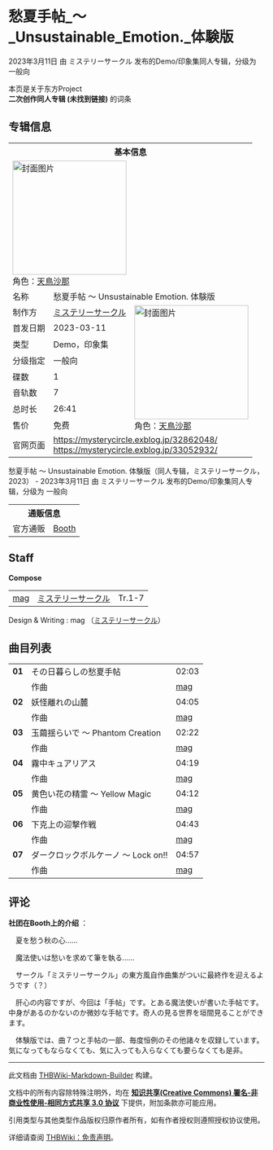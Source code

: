 # 愁夏手帖_～_Unsustainable_Emotion._体験版

<!-- source html: G:\repos\THBWiki-Markdown-Builder\THBWikiMarkdown\Temp\main\1\18\ns0%3A%E6%84%81%E5%A4%8F%E6%89%8B%E5%B8%96_%EF%BD%9E_Unsustainable_Emotion%2E_%E4%BD%93%E9%A8%93%E7%89%88.html -->

2023年3月11日 由 ミステリーサークル  发布的Demo/印象集同人专辑，分级为 一般向

本页是关于东方Project  
 **二次创作同人专辑 (未找到链接)** 的词条
## 专辑信息

<table><tbody><tr><th colspan="3">基本信息</th></tr><tr><td class="cover-artwork-mobile" colspan="2"><a href="./文件-愁夏手帖_～_Unsustainable_Emotion._体験版封面.jpg.md" class="image" title="封面图片"><img alt="封面图片" src="https://upload.thwiki.cc/thumb/f/f5/%E6%84%81%E5%A4%8F%E6%89%8B%E5%B8%96_%EF%BD%9E_Unsustainable_Emotion._%E4%BD%93%E9%A8%93%E7%89%88%E5%B0%81%E9%9D%A2.jpg/224px-%E6%84%81%E5%A4%8F%E6%89%8B%E5%B8%96_%EF%BD%9E_Unsustainable_Emotion._%E4%BD%93%E9%A8%93%E7%89%88%E5%B0%81%E9%9D%A2.jpg" decoding="async" loading="lazy" width="224" height="224" srcset="https://upload.thwiki.cc/thumb/f/f5/%E6%84%81%E5%A4%8F%E6%89%8B%E5%B8%96_%EF%BD%9E_Unsustainable_Emotion._%E4%BD%93%E9%A8%93%E7%89%88%E5%B0%81%E9%9D%A2.jpg/336px-%E6%84%81%E5%A4%8F%E6%89%8B%E5%B8%96_%EF%BD%9E_Unsustainable_Emotion._%E4%BD%93%E9%A8%93%E7%89%88%E5%B0%81%E9%9D%A2.jpg 1.5x, https://upload.thwiki.cc/thumb/f/f5/%E6%84%81%E5%A4%8F%E6%89%8B%E5%B8%96_%EF%BD%9E_Unsustainable_Emotion._%E4%BD%93%E9%A8%93%E7%89%88%E5%B0%81%E9%9D%A2.jpg/448px-%E6%84%81%E5%A4%8F%E6%89%8B%E5%B8%96_%EF%BD%9E_Unsustainable_Emotion._%E4%BD%93%E9%A8%93%E7%89%88%E5%B0%81%E9%9D%A2.jpg 2x" data-file-width="1024" data-file-height="1024"></a><div class="cover-char">角色：<a href="/index.php?title=%E5%A4%A9%E9%B3%A5%E6%B2%99%E9%82%A3&amp;action=edit&amp;redlink=1" class="new" title="天鳥沙那（页面不存在）">天鳥沙那</a></div></td>
</tr><tr><td class="label">名称</td><td colspan="2"> 愁夏手帖 〜 Unsustainable Emotion. 体験版 </td></tr><tr><td class="label">制作方</td><td><a href="./ミステリーサークル.md" title="ミステリーサークル">ミステリーサークル</a></td><td class="cover-artwork" rowspan="8" style="min-width:224px;"><a href="./文件-愁夏手帖_～_Unsustainable_Emotion._体験版封面.jpg.md" class="image" title="封面图片"><img alt="封面图片" src="https://upload.thwiki.cc/thumb/f/f5/%E6%84%81%E5%A4%8F%E6%89%8B%E5%B8%96_%EF%BD%9E_Unsustainable_Emotion._%E4%BD%93%E9%A8%93%E7%89%88%E5%B0%81%E9%9D%A2.jpg/224px-%E6%84%81%E5%A4%8F%E6%89%8B%E5%B8%96_%EF%BD%9E_Unsustainable_Emotion._%E4%BD%93%E9%A8%93%E7%89%88%E5%B0%81%E9%9D%A2.jpg" decoding="async" loading="lazy" width="224" height="224" srcset="https://upload.thwiki.cc/thumb/f/f5/%E6%84%81%E5%A4%8F%E6%89%8B%E5%B8%96_%EF%BD%9E_Unsustainable_Emotion._%E4%BD%93%E9%A8%93%E7%89%88%E5%B0%81%E9%9D%A2.jpg/336px-%E6%84%81%E5%A4%8F%E6%89%8B%E5%B8%96_%EF%BD%9E_Unsustainable_Emotion._%E4%BD%93%E9%A8%93%E7%89%88%E5%B0%81%E9%9D%A2.jpg 1.5x, https://upload.thwiki.cc/thumb/f/f5/%E6%84%81%E5%A4%8F%E6%89%8B%E5%B8%96_%EF%BD%9E_Unsustainable_Emotion._%E4%BD%93%E9%A8%93%E7%89%88%E5%B0%81%E9%9D%A2.jpg/448px-%E6%84%81%E5%A4%8F%E6%89%8B%E5%B8%96_%EF%BD%9E_Unsustainable_Emotion._%E4%BD%93%E9%A8%93%E7%89%88%E5%B0%81%E9%9D%A2.jpg 2x" data-file-width="1024" data-file-height="1024"></a><div class="cover-char">角色：<a href="/index.php?title=%E5%A4%A9%E9%B3%A5%E6%B2%99%E9%82%A3&amp;action=edit&amp;redlink=1" class="new" title="天鳥沙那（页面不存在）">天鳥沙那</a></div></td>
</tr><tr><td class="label">首发日期</td><td>2023-03-11</td></tr><tr><td class="label">类型</td><td>Demo，印象集</td></tr><tr><td class="label">分级指定</td><td>一般向</td></tr><tr><td class="label">碟数</td><td>1</td></tr><tr><td class="label">音轨数</td><td>7</td></tr><tr><td class="label">总时长</td><td>26:41</td></tr><tr><td class="label">售价</td><td>免费</td></tr>
<tr><td class="label">官网页面</td><td colspan="2"><a rel="nofollow" class="external free" href="https://mysterycircle.exblog.jp/32862048/">https://mysterycircle.exblog.jp/32862048/</a><br><a rel="nofollow" class="external free" href="https://mysterycircle.exblog.jp/33052932/">https://mysterycircle.exblog.jp/33052932/</a></td></tr></tbody></table>

愁夏手帖 ～ Unsustainable Emotion. 体験版（同人专辑，ミステリーサークル，2023） - 2023年3月11日 由 ミステリーサークル  发布的Demo/印象集同人专辑，分级为 一般向

<table><tbody><tr><th colspan="3">通贩信息</th></tr><tr><td class="label">官方通贩</td><td colspan="2"><a rel="nofollow" class="external text" href="https://mysterycircle.booth.pm/items/4442428">Booth</a></td></tr></tbody></table>


## Staff
  
 **Compose**   

<table><tbody><tr><td><a href="/index.php?title=mag&amp;action=edit&amp;redlink=1" class="new" title="mag（页面不存在）">mag</a></td><td><a href="./ミステリーサークル.md" title="ミステリーサークル">ミステリーサークル</a></td><td>Tr.1-7</td></tr></tbody></table>


Design &amp; Writing
: mag （[ミステリーサークル](./ミステリーサークル.md)）

## 曲目列表

<table><tbody><tr><td id="1" class="infoYL"><b>01</b></td><td id="その日暮らしの愁夏手帖" colspan="2" class="title">その日暮らしの愁夏手帖<span class="thcsearchlinks"><a rel="nofollow" class="external text" href="https://cd.thwiki.cc?arrange=mag&amp;fromwiki=愁夏手帖_～_Unsustainable_Emotion._体験版"><span title="搜索相似同人曲"></span></a></span></td><td class="time">02:03</td></tr><tr><td class="left"></td><td class="label">作曲</td><td class="text" colspan="2"><a href="/index.php?title=mag&amp;action=edit&amp;redlink=1" class="new" title="mag（页面不存在）">mag</a><span class="thcsearchlinks"><a rel="nofollow" class="external text" href="https://cd.thwiki.cc?arrange=，mag&amp;fromwiki=愁夏手帖_～_Unsustainable_Emotion._体験版"><span></span></a></span></td></tr>
<tr><td id="2" class="infoYL"><b>02</b></td><td id="妖怪離れの山麓" colspan="2" class="title">妖怪離れの山麓<span class="thcsearchlinks"><a rel="nofollow" class="external text" href="https://cd.thwiki.cc?arrange=mag&amp;fromwiki=愁夏手帖_～_Unsustainable_Emotion._体験版"><span title="搜索相似同人曲"></span></a></span></td><td class="time">04:05</td></tr><tr><td class="left"></td><td class="label">作曲</td><td class="text" colspan="2"><a href="/index.php?title=mag&amp;action=edit&amp;redlink=1" class="new" title="mag（页面不存在）">mag</a><span class="thcsearchlinks"><a rel="nofollow" class="external text" href="https://cd.thwiki.cc?arrange=，mag&amp;fromwiki=愁夏手帖_～_Unsustainable_Emotion._体験版"><span></span></a></span></td></tr>
<tr><td id="3" class="infoYL"><b>03</b></td><td id="玉繭揺らいで_〜_Phantom_Creation" colspan="2" class="title">玉繭揺らいで 〜 Phantom Creation<span class="thcsearchlinks"><a rel="nofollow" class="external text" href="https://cd.thwiki.cc?arrange=mag&amp;fromwiki=愁夏手帖_～_Unsustainable_Emotion._体験版"><span title="搜索相似同人曲"></span></a></span></td><td class="time">02:22</td></tr><tr><td class="left"></td><td class="label">作曲</td><td class="text" colspan="2"><a href="/index.php?title=mag&amp;action=edit&amp;redlink=1" class="new" title="mag（页面不存在）">mag</a><span class="thcsearchlinks"><a rel="nofollow" class="external text" href="https://cd.thwiki.cc?arrange=，mag&amp;fromwiki=愁夏手帖_～_Unsustainable_Emotion._体験版"><span></span></a></span></td></tr>
<tr><td id="4" class="infoYL"><b>04</b></td><td id="霧中キュアリアス" colspan="2" class="title">霧中キュアリアス<span class="thcsearchlinks"><a rel="nofollow" class="external text" href="https://cd.thwiki.cc?arrange=mag&amp;fromwiki=愁夏手帖_～_Unsustainable_Emotion._体験版"><span title="搜索相似同人曲"></span></a></span></td><td class="time">04:19</td></tr><tr><td class="left"></td><td class="label">作曲</td><td class="text" colspan="2"><a href="/index.php?title=mag&amp;action=edit&amp;redlink=1" class="new" title="mag（页面不存在）">mag</a><span class="thcsearchlinks"><a rel="nofollow" class="external text" href="https://cd.thwiki.cc?arrange=，mag&amp;fromwiki=愁夏手帖_～_Unsustainable_Emotion._体験版"><span></span></a></span></td></tr>
<tr><td id="5" class="infoYL"><b>05</b></td><td id="黄色い花の精霊_〜_Yellow_Magic" colspan="2" class="title">黄色い花の精霊 〜 Yellow Magic<span class="thcsearchlinks"><a rel="nofollow" class="external text" href="https://cd.thwiki.cc?arrange=mag&amp;fromwiki=愁夏手帖_～_Unsustainable_Emotion._体験版"><span title="搜索相似同人曲"></span></a></span></td><td class="time">04:12</td></tr><tr><td class="left"></td><td class="label">作曲</td><td class="text" colspan="2"><a href="/index.php?title=mag&amp;action=edit&amp;redlink=1" class="new" title="mag（页面不存在）">mag</a><span class="thcsearchlinks"><a rel="nofollow" class="external text" href="https://cd.thwiki.cc?arrange=，mag&amp;fromwiki=愁夏手帖_～_Unsustainable_Emotion._体験版"><span></span></a></span></td></tr>
<tr><td id="6" class="infoYL"><b>06</b></td><td id="下克上の迎撃作戦" colspan="2" class="title">下克上の迎撃作戦<span class="thcsearchlinks"><a rel="nofollow" class="external text" href="https://cd.thwiki.cc?arrange=mag&amp;fromwiki=愁夏手帖_～_Unsustainable_Emotion._体験版"><span title="搜索相似同人曲"></span></a></span></td><td class="time">04:43</td></tr><tr><td class="left"></td><td class="label">作曲</td><td class="text" colspan="2"><a href="/index.php?title=mag&amp;action=edit&amp;redlink=1" class="new" title="mag（页面不存在）">mag</a><span class="thcsearchlinks"><a rel="nofollow" class="external text" href="https://cd.thwiki.cc?arrange=，mag&amp;fromwiki=愁夏手帖_～_Unsustainable_Emotion._体験版"><span></span></a></span></td></tr>
<tr><td id="7" class="infoYL"><b>07</b></td><td id="ダークロックボルケーノ_〜_Lock_on!!" colspan="2" class="title">ダークロックボルケーノ 〜 Lock on!!<span class="thcsearchlinks"><a rel="nofollow" class="external text" href="https://cd.thwiki.cc?arrange=mag&amp;fromwiki=愁夏手帖_～_Unsustainable_Emotion._体験版"><span title="搜索相似同人曲"></span></a></span></td><td class="time">04:57</td></tr><tr><td class="left"></td><td class="label">作曲</td><td class="text" colspan="2"><a href="/index.php?title=mag&amp;action=edit&amp;redlink=1" class="new" title="mag（页面不存在）">mag</a><span class="thcsearchlinks"><a rel="nofollow" class="external text" href="https://cd.thwiki.cc?arrange=，mag&amp;fromwiki=愁夏手帖_～_Unsustainable_Emotion._体験版"><span></span></a></span></td></tr></tbody></table>


## 评论

  
 **社团在Booth上的介绍** ：  

  

　夏を愁う秋の心……  

　魔法使いは愁いを求めて筆を執る……  

  

  

　サークル「ミステリーサークル」の東方風自作曲集がついに最終作を迎えるようです（？）  

  

　肝心の内容ですが、今回は「手帖」です。とある魔法使いが書いた手帖です。中身があるのかないのか微妙な手帖です。奇人の見る世界を垣間見ることができます。  

  

　体験版では、曲７つと手帖の一部、毎度恒例のその他諸々を収録しています。気になってもならなくても、気に入っても入らなくても要らなくても是非。
  


  
  

  





---

此文档由 [THBWiki-Markdown-Builder](https://github.com/Delsin-Yu/THBWiki-Markdown-Builder) 构建。

文档中的所有内容除特殊注明外，均在 [**知识共享(Creative Commons) 署名-非商业性使用-相同方式共享 3.0 协议**](https://creativecommons.org/licenses/by-sa/3.0/deed.zh-hans) 下提供，附加条款亦可能应用。

引用类型与其他类型作品版权归原作者所有，如有作者授权则遵照授权协议使用。

详细请查阅 [THBWiki：免责声明](https://thbwiki.cc/THBWiki:%E5%85%8D%E8%B4%A3%E5%A3%B0%E6%98%8E)。


